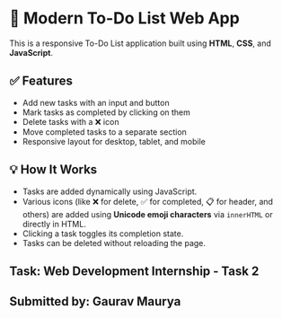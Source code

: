 # 📝 Modern To-Do List Web App

This is a responsive To-Do List application built using **HTML**, **CSS**, and **JavaScript**.

## ✅ Features
- Add new tasks with an input and button
- Mark tasks as completed by clicking on them
- Delete tasks with a ❌ icon
- Move completed tasks to a separate section
- Responsive layout for desktop, tablet, and mobile

## 💡 How It Works
- Tasks are added dynamically using JavaScript.
- Various icons (like ❌ for delete, ✅ for completed, 📋 for header, and others) are added using **Unicode emoji characters** via `innerHTML` or directly in HTML.
- Clicking a task toggles its completion state.
- Tasks can be deleted without reloading the page.

## Task: Web Development Internship - Task 2  
## Submitted by: Gaurav Maurya

